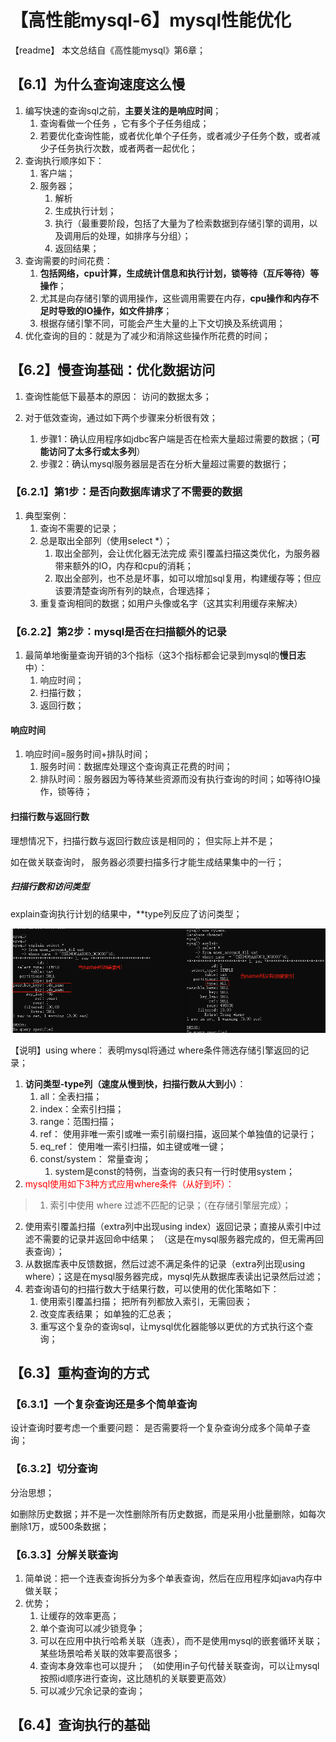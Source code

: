 # 【高性能mysql-6】mysql性能优化

【readme】 本文总结自《高性能mysql》第6章；  

## 【6.1】为什么查询速度这么慢

1. 编写快速的查询sql之前，**主要关注的是响应时间**；
   1. 查询看做一个任务 ，它有多个子任务组成；
   2. 若要优化查询性能，或者优化单个子任务，或者减少子任务个数，或者减少子任务执行次数，或者两者一起优化；
2. 查询执行顺序如下：
   1. 客户端；
   2. 服务器；
      1. 解析
      2. 生成执行计划；
      3. 执行（最重要阶段，包括了大量为了检索数据到存储引擎的调用，以及调用后的处理，如排序与分组）；
      4. 返回结果；
3. 查询需要的时间花费：
   1. **包括网络，cpu计算，生成统计信息和执行计划，锁等待（互斥等待）等操作**； 
   2. 尤其是向存储引擎的调用操作，这些调用需要在内存，**cpu操作和内存不足时导致的IO操作，如文件排序**；
   3. 根据存储引擎不同，可能会产生大量的上下文切换及系统调用； 
4. 优化查询的目的：就是为了减少和消除这些操作所花费的时间； 



## 【6.2】慢查询基础：优化数据访问 

1. 查询性能低下最基本的原因： 访问的数据太多；

2. 对于低效查询，通过如下两个步骤来分析很有效；
   1. 步骤1：确认应用程序如jdbc客户端是否在检索大量超过需要的数据；（**可能访问了太多行或太多列**）
   2. 步骤2：确认mysql服务器层是否在分析大量超过需要的数据行；

### 【6.2.1】第1步：是否向数据库请求了不需要的数据

1. 典型案例：
   1. 查询不需要的记录； 
   2. 总是取出全部列（使用select *）； 
      1. 取出全部列，会让优化器无法完成 索引覆盖扫描这类优化，为服务器带来额外的IO，内存和cpu的消耗； 
      2. 取出全部列，也不总是坏事，如可以增加sql复用，构建缓存等；但应该要清楚查询所有列的缺点，合理选择；
   3.  重复查询相同的数据；如用户头像或名字（这其实利用缓存来解决）



### 【6.2.2】第2步：mysql是否在扫描额外的记录

1. 最简单地衡量查询开销的3个指标（这3个指标都会记录到mysql的**慢日志**中）：
   1. 响应时间； 
   2. 扫描行数； 
   3. 返回行数；  

#### 响应时间

1. 响应时间=服务时间+排队时间；
   1. 服务时间：数据库处理这个查询真正花费的时间；
   2. 排队时间：服务器因为等待某些资源而没有执行查询的时间；如等待IO操作，锁等待；



#### 扫描行数与返回行数

理想情况下，扫描行数与返回行数应该是相同的； 但实际上并不是； 

如在做关联查询时， 服务器必须要扫描多行才能生成结果集中的一行；



##### 扫描行数和访问类型

explain查询执行计划的结果中，**type列反应了访问类型； 

![image-20240406204249742](.//image//image-20240406204249742.png)

【说明】using where： 表明mysql将通过 where条件筛选存储引擎返回的记录；  

1. **访问类型-type列（速度从慢到快，扫描行数从大到小）**：
   1. all：全表扫描；
   2. index：全索引扫描；
   3. range：范围扫描；
   4. ref： 使用非唯一索引或唯一索引前缀扫描，返回某个单独值的记录行； 
   5. eq_ref： 使用唯一索引扫描，如主键或唯一键；
   6. const/system： 常量查询； 
      1. system是const的特例，当查询的表只有一行时使用system； 
2. <font color="red">mysql使用如下3种方式应用where条件（从好到坏）：</font>
> 1. 索引中使用 where 过滤不匹配的记录；（在存储引擎层完成）； 
   2. 使用索引覆盖扫描（extra列中出现using index）返回记录；直接从索引中过滤不需要的记录并返回命中结果； （这是在mysql服务器完成的，但无需再回表查询）； 
   3. 从数据库表中反馈数据，然后过滤不满足条件的记录（extra列出现using where）；这是在mysql服务器完成，mysql先从数据库表读出记录然后过滤；  
3. 若查询语句的扫描行数大于结果行数，可以使用的优化策略如下：
   1. 使用索引覆盖扫描； 把所有列都放入索引，无需回表；
   2. 改变库表结果； 如单独的汇总表；
   3. 重写这个复杂的查询sql，让mysql优化器能够以更优的方式执行这个查询； 



## 【6.3】重构查询的方式

### 【6.3.1】一个复杂查询还是多个简单查询

设计查询时要考虑一个重要问题： 是否需要将一个复杂查询分成多个简单子查询； 

### 【6.3.2】切分查询

分治思想；

如删除历史数据；并不是一次性删除所有历史数据，而是采用小批量删除，如每次删除1万，或500条数据； 

### 【6.3.3】分解关联查询

1. 简单说：把一个连表查询拆分为多个单表查询，然后在应用程序如java内存中做关联；  
2. 优势；
   1. 让缓存的效率更高； 
   2. 单个查询可以减少锁竞争；
   3. 可以在应用中执行哈希关联（连表），而不是使用mysql的嵌套循环关联；某些场景哈希关联的效率要高很多；  
   4. 查询本身效率也可以提升； （如使用in子句代替关联查询，可以让mysql按照id顺序进行查询，这比随机的关联要更高效）
   5. 可以减少冗余记录的查询； 

## 【6.4】查询执行的基础























































